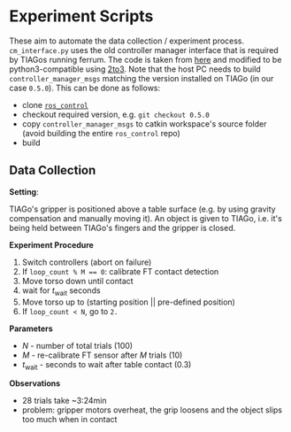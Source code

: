 # Experiment Scripts

These aim to automate the data collection / experiment process.
`cm_interface.py` uses the old controller manager interface that is required by TIAGos running ferrum.
The code is taken from [here](https://github.com/ros-controls/ros_control/blob/0.5.0/controller_manager/src/controller_manager/controller_manager_interface.py) and modified to be python3-compatible using [2to3](https://docs.python.org/3/library/2to3.html).
Note that the host PC needs to build `controller_manager_msgs` matching the version installed on TIAGo (in our case `0.5.0`).
This can be done as follows:
* clone [`ros_control`](https://github.com/ros-controls/ros_control)
* checkout required version, e.g. `git checkout 0.5.0`
* copy `controller_manager_msgs` to catkin workspace's source folder (avoid building the entire `ros_control` repo)
* build

## Data Collection 

**Setting**:

TIAGo's gripper is positioned above a table surface (e.g. by using gravity compensation and manually moving it).
An object is given to TIAGo, i.e. it's being held between TIAGo's fingers and the gripper is closed.

**Experiment Procedure**

1. Switch controllers (abort on failure)
2. If `loop_count % M == 0`: calibrate FT contact detection
3. Move torso down until contact
4. wait for $t_{\text{wait}}$ seconds
5. Move torso up to (starting position || pre-defined position)
6. If `loop_count < N`, go to `2.`

**Parameters**

* $N$ - number of total trials (100)
* $M$ - re-calibrate FT sensor after $M$ trials (10)
* $t_{\text{wait}}$ - seconds to wait after table contact (0.3)

**Observations**

* 28 trials take ~3:24min
* problem: gripper motors overheat, the grip loosens and the object slips too much when in contact